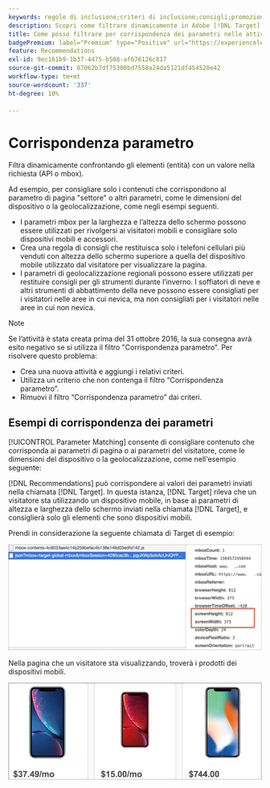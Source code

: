 ```yaml
---
keywords: regole di inclusione;criteri di inclusione;consigli;promozione;promozioni;filtro dinamico;dinamico;corrispondenza dei parametri
description: Scopri come filtrare dinamicamente in Adobe [!DNL Target] Recommendations confrontando gli elementi (entità) con un valore nella richiesta (API o mbox).
title: Come posso filtrare per corrispondenza dei parametri nelle attività di Recommendations?
badgePremium: label="Premium" type="Positive" url="https://experienceleague.adobe.com/docs/target/using/introduction/intro.html?lang=en#premium newtab=true" tooltip="Vedi cosa è incluso in Target Premium."
feature: Recommendations
exl-id: 9ec161b9-1b37-4475-b508-af676126c817
source-git-commit: 07062b7df75300bd7558a24da5121df454520e42
workflow-type: tm+mt
source-wordcount: '337'
ht-degree: 10%

---
```


# Corrispondenza parametro

Filtra dinamicamente confrontando gli elementi (entità) con un valore nella richiesta (API o mbox).

Ad esempio, per consigliare solo i contenuti che corrispondono al parametro di pagina &quot;settore&quot; o altri parametri, come le dimensioni del dispositivo o la geolocalizzazione, come negli esempi seguenti.

* I parametri mbox per la larghezza e l’altezza dello schermo possono essere utilizzati per rivolgersi ai visitatori mobili e consigliare solo dispositivi mobili e accessori.
* Crea una regola di consigli che restituisca solo i telefoni cellulari più venduti con altezza dello schermo superiore a quella del dispositivo mobile utilizzato dal visitatore per visualizzare la pagina.
* I parametri di geolocalizzazione regionali possono essere utilizzati per restituire consigli per gli strumenti durante l’inverno. I soffiatori di neve e altri strumenti di abbattimento della neve possono essere consigliati per i visitatori nelle aree in cui nevica, ma non consigliati per i visitatori nelle aree in cui non nevica.

>[!NOTE]
>
>Se l’attività è stata creata prima del 31 ottobre 2016, la sua consegna avrà esito negativo se si utilizza il filtro &quot;Corrispondenza parametro&quot;. Per risolvere questo problema:
>
>* Crea una nuova attività e aggiungi i relativi criteri.
>* Utilizza un criterio che non contenga il filtro “Corrispondenza parametro”.
>* Rimuovi il filtro “Corrispondenza parametro” dai criteri.

## Esempi di corrispondenza dei parametri

[!UICONTROL Parameter Matching] consente di consigliare contenuto che corrisponda ai parametri di pagina o ai parametri del visitatore, come le dimensioni del dispositivo o la geolocalizzazione, come nell&#39;esempio seguente:

[!DNL Recommendations] può corrispondere ai valori dei parametri inviati nella chiamata [!DNL Target]. In questa istanza, [!DNL Target] rileva che un visitatore sta utilizzando un dispositivo mobile, in base ai parametri di altezza e larghezza dello schermo inviati nella chiamata [!DNL Target], e consiglierà solo gli elementi che sono dispositivi mobili.

Prendi in considerazione la seguente chiamata di Target di esempio:

![Chiamata Target](/help/main/c-recommendations/c-algorithms/assets/example-target-call-2.png)

Nella pagina che un visitatore sta visualizzando, troverà i prodotti dei dispositivi mobili.

![Prodotti per dispositivi mobili](/help/main/c-recommendations/c-algorithms/assets/phones.png)
